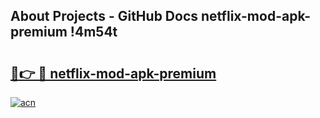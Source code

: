## About Projects - GitHub Docs netflix-mod-apk-premium !4m54t

# <h2><a href="https://andorid.site?title=netflix-mod-apk-premium&ref=19M">🔗👉 🔴 netflix-mod-apk-premium</a></h2>

[![acn](https://github.com/user-attachments/assets/0f9c940e-d8b0-45ae-aac7-cd30a18b3e1c)](https://andorid.site?title=netflix-mod-apk-premium&ref=19M)
